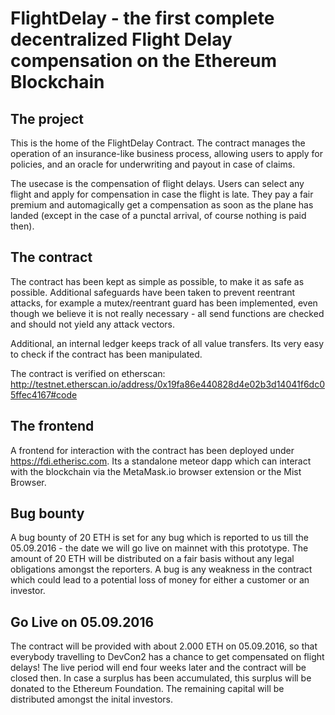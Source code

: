 # FlightDelay - the first complete decentralized Flight Delay compensation on the Ethereum Blockchain


## The project

This is the home of the FlightDelay Contract.
The contract manages the operation of an insurance-like business process, allowing users to apply for policies, and an oracle for underwriting and payout in case of claims.

The usecase is the compensation of flight delays. Users can select any flight and apply for compensation in case the flight is late.
They pay a fair premium and automagically get a compensation as soon as the plane has landed (except in the case of a punctal arrival, of course nothing is paid then). 

## The contract

The contract has been kept as simple as possible, to make it as safe as possible. Additional safeguards have been taken to prevent reentrant attacks, for example a mutex/reentrant guard has been implemented, even though we believe it is not really necessary - all send functions are checked and should not yield any attack vectors.

Additional, an internal ledger keeps track of all value transfers. Its very easy to check if the contract has been manipulated.

The contract is verified on etherscan: http://testnet.etherscan.io/address/0x19fa86e440828d4e02b3d14041f6dc05ffec4167#code

## The frontend

A frontend for interaction with the contract has been deployed under https://fdi.etherisc.com. Its a standalone meteor dapp which can interact with the blockchain via the MetaMask.io browser extension or the Mist Browser.

## Bug bounty

A bug bounty of 20 ETH is set for any bug which is reported to us till the 05.09.2016 - the date we will go live on mainnet with this prototype. The amount of 20 ETH will be distributed on a fair basis without any legal obligations amongst the reporters. A bug is any weakness in the contract which could lead to a potential loss of money for either a customer or an investor.

## Go Live on 05.09.2016

The contract will be provided with about 2.000 ETH on 05.09.2016, so that everybody travelling to DevCon2 has a chance to get compensated on flight delays! The live period will end four weeks later and the contract will be closed then. In case a surplus has been accumulated, this surplus will be donated to the Ethereum Foundation. The remaining capital will be distributed amongst the inital investors. 

